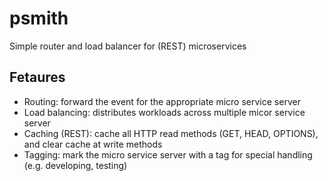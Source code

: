 # psmith
Simple router and load balancer for (REST) microservices

## Fetaures

* Routing: forward the event for the appropriate micro service server
* Load balancing: distributes workloads across multiple micor service server
* Caching (REST): cache all HTTP read methods (GET, HEAD, OPTIONS), and clear cache at write methods
* Tagging: mark the micro service server with a tag for special handling (e.g. developing, testing)

